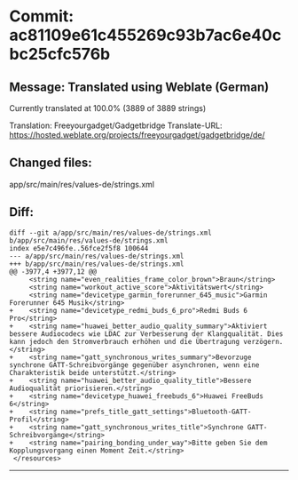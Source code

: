 # Commit: ac81109e61c455269c93b7ac6e40cbc25cfc576b
## Message: Translated using Weblate (German)

Currently translated at 100.0% (3889 of 3889 strings)

Translation: Freeyourgadget/Gadgetbridge
Translate-URL: https://hosted.weblate.org/projects/freeyourgadget/gadgetbridge/de/
## Changed files:
app/src/main/res/values-de/strings.xml

## Diff:
```
diff --git a/app/src/main/res/values-de/strings.xml b/app/src/main/res/values-de/strings.xml
index e5e7c496fe..56fce2f5f8 100644
--- a/app/src/main/res/values-de/strings.xml
+++ b/app/src/main/res/values-de/strings.xml
@@ -3977,4 +3977,12 @@
     <string name="even_realities_frame_color_brown">Braun</string>
     <string name="workout_active_score">Aktivitätswert</string>
     <string name="devicetype_garmin_forerunner_645_music">Garmin Forerunner 645 Musik</string>
+    <string name="devicetype_redmi_buds_6_pro">Redmi Buds 6 Pro</string>
+    <string name="huawei_better_audio_quality_summary">Aktiviert bessere Audiocodecs wie LDAC zur Verbesserung der Klangqualität. Dies kann jedoch den Stromverbrauch erhöhen und die Übertragung verzögern.</string>
+    <string name="gatt_synchronous_writes_summary">Bevorzuge synchrone GATT-Schreibvorgänge gegenüber asynchronen, wenn eine Charakteristik beide unterstützt.</string>
+    <string name="huawei_better_audio_quality_title">Bessere Audioqualität priorisieren.</string>
+    <string name="devicetype_huawei_freebuds_6">Huawei FreeBuds 6</string>
+    <string name="prefs_title_gatt_settings">Bluetooth-GATT-Profil</string>
+    <string name="gatt_synchronous_writes_title">Synchrone GATT-Schreibvorgänge</string>
+    <string name="pairing_bonding_under_way">Bitte geben Sie dem Kopplungsvorgang einen Moment Zeit.</string>
 </resources>
```
-----------------------------------
